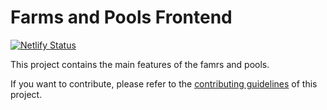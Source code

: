 # Farms and Pools Frontend

[![Netlify Status](https://api.netlify.com/api/v1/badges/7bebf1a3-be7b-4165-afd1-446256acd5e3/deploy-status)](https://app.netlify.com/sites/pancake-prod/deploys)

This project contains the main features of the famrs and pools.

If you want to contribute, please refer to the [contributing guidelines](./CONTRIBUTING.md) of this project.
